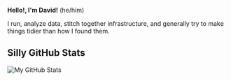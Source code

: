 **Hello!, I'm David!** (he/him)

I run, analyze data, stitch together infrastructure, and generally try to make things tidier than 
how I found them.

## Silly GitHub Stats

![My GitHub Stats](https://github-readme-stats.vercel.app/api?username=davidski&show_icons=true&count_private=true&theme=dracula&custom_title=Metrics%20are%20not%20the%20sum%20of%20a%20person.)
